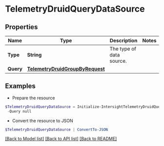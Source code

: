 # TelemetryDruidQueryDataSource
## Properties

Name | Type | Description | Notes
------------ | ------------- | ------------- | -------------
**Type** | **String** | The type of data source. | 
**Query** | [**TelemetryDruidGroupByRequest**](TelemetryDruidGroupByRequest.md) |  | 

## Examples

- Prepare the resource
```powershell
$TelemetryDruidQueryDataSource = Initialize-IntersightTelemetryDruidQueryDataSource  -Type null `
 -Query null
```

- Convert the resource to JSON
```powershell
$TelemetryDruidQueryDataSource | ConvertTo-JSON
```

[[Back to Model list]](../README.md#documentation-for-models) [[Back to API list]](../README.md#documentation-for-api-endpoints) [[Back to README]](../README.md)

